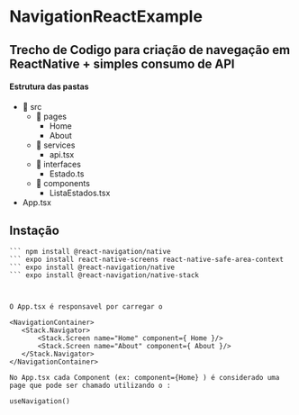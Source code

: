 # NavigationReactExample
## Trecho de Codigo para criação de navegação em ReactNative + simples consumo de API

#### Estrutura das pastas
* :file_folder: src
  * :file_folder: pages
    *  Home
    * About
  * :file_folder: services
    * api.tsx
  * :file_folder: interfaces
    * Estado.ts
  * :file_folder: components
    * ListaEstados.tsx
* App.tsx
  
## Instação

``` expo install axios 
``` npm install @react-navigation/native
``` expo install react-native-screens react-native-safe-area-context
``` expo install @react-navigation/native
``` expo install @react-navigation/native-stack 



O App.tsx é responsavel por carregar o 

<NavigationContainer>
   <Stack.Navigator>
       <Stack.Screen name="Home" component={ Home }/>
       <Stack.Screen name="About" component={ About }/>
   </Stack.Navigator>
</NavigationContainer>
    
No App.tsx cada Component (ex: component={Home} ) é considerado uma page que pode ser chamado utilizando o :

useNavigation()



